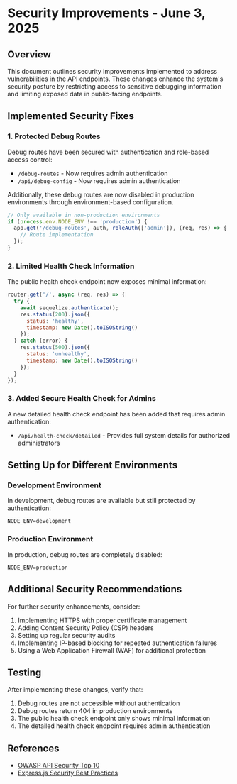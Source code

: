 # Security Improvements - June 3, 2025

## Overview

This document outlines security improvements implemented to address vulnerabilities in the API endpoints. These changes enhance the system's security posture by restricting access to sensitive debugging information and limiting exposed data in public-facing endpoints.

## Implemented Security Fixes

### 1. Protected Debug Routes

Debug routes have been secured with authentication and role-based access control:
- `/debug-routes` - Now requires admin authentication
- `/api/debug-config` - Now requires admin authentication

Additionally, these debug routes are now disabled in production environments through environment-based configuration.

```javascript
// Only available in non-production environments
if (process.env.NODE_ENV !== 'production') {
  app.get('/debug-routes', auth, roleAuth(['admin']), (req, res) => {
    // Route implementation
  });
}
```

### 2. Limited Health Check Information

The public health check endpoint now exposes minimal information:

```javascript
router.get('/', async (req, res) => {
  try {
    await sequelize.authenticate();
    res.status(200).json({
      status: 'healthy',
      timestamp: new Date().toISOString()
    });
  } catch (error) {
    res.status(500).json({
      status: 'unhealthy',
      timestamp: new Date().toISOString()
    });
  }
});
```

### 3. Added Secure Health Check for Admins

A new detailed health check endpoint has been added that requires admin authentication:
- `/api/health-check/detailed` - Provides full system details for authorized administrators

## Setting Up for Different Environments

### Development Environment

In development, debug routes are available but still protected by authentication:
```
NODE_ENV=development
```

### Production Environment

In production, debug routes are completely disabled:
```
NODE_ENV=production
```

## Additional Security Recommendations

For further security enhancements, consider:

1. Implementing HTTPS with proper certificate management
2. Adding Content Security Policy (CSP) headers
3. Setting up regular security audits
4. Implementing IP-based blocking for repeated authentication failures
5. Using a Web Application Firewall (WAF) for additional protection

## Testing

After implementing these changes, verify that:

1. Debug routes are not accessible without authentication
2. Debug routes return 404 in production environments
3. The public health check endpoint only shows minimal information
4. The detailed health check endpoint requires admin authentication

## References

- [OWASP API Security Top 10](https://owasp.org/www-project-api-security/)
- [Express.js Security Best Practices](https://expressjs.com/en/advanced/best-practice-security.html)
